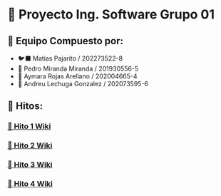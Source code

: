 # 📜 Proyecto Ing. Software Grupo 01

## 👥 Equipo Compuesto por:
- 🐦‍⬛ Matias Pajarito / 202273522-8
- 🥔 Pedro Miranda Miranda / 201930556-5
- 🌺 Aymara Rojas Arellano / 202004665-4
- 🌊 Andreu Lechuga Gonzalez / 202073595-6

## 📑 Hitos:
### [🚧 Hito 1 Wiki](https://github.com/Andreu-Lechuga/INF225-FIA-GobChile/wiki/%F0%9F%92%A1-Hito-1:-SEMAT)
### [🔑 Hito 2 Wiki](https://github.com/Andreu-Lechuga/INF225-FIA-GobChile/wiki/%F0%9F%94%8D-Hito-2:-Actualizaci%C3%B3n-Levantamiento-de-Proyecto)
### [🎫 Hito 3 Wiki](https://github.com/Andreu-Lechuga/INF225-FIA-GobChile/wiki/%F0%9F%94%92-Hito-3:-Validaci%C3%B3n-de-Datos-Recolectados-mediante-API-de-Scraping)
### [📒 Hito 4 Wiki](https://github.com/Andreu-Lechuga/INF225-FIA-GobChile/wiki/04.%F0%9F%93%8EHito-4:-Evaluaci%C3%B3n-y-mejora-estructural-del-sistema)
